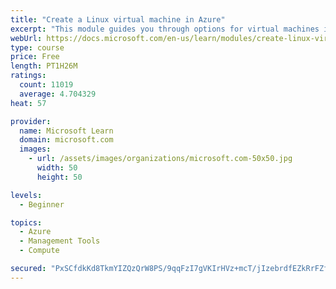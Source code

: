 ```yaml
---
title: "Create a Linux virtual machine in Azure"
excerpt: "This module guides you through options for virtual machines in Azure, creating and connecting a Linux virtual machine, and configuring your network settings."
webUrl: https://docs.microsoft.com/en-us/learn/modules/create-linux-virtual-machine-in-azure/
type: course
price: Free
length: PT1H26M
ratings:
  count: 11019
  average: 4.704329
heat: 57

provider:
  name: Microsoft Learn
  domain: microsoft.com
  images:
    - url: /assets/images/organizations/microsoft.com-50x50.jpg
      width: 50
      height: 50

levels:
  - Beginner

topics:
  - Azure
  - Management Tools
  - Compute

secured: "PxSCfdkKd8TkmYIZQzQrW8PS/9qqFzI7gVKIrHVz+mcT/jIzebrdfEZkRrFZfYUgH+BRu+GOFlnD08W2kKeqbgpHldOYLWe5JtjxGwMas3yY5wbraH9w+usF1Lp8SJmrRQxdlzRiIcVNJ5TrwW2gzabgAPtpZjyiZfSN7WmH7BKq1wsVPt/VOQHcOEusVdSPOPM9+sinWa1j54gRLyfj64l/BTQeCeemCIOxo06HL5iRaHlk7Pst83cX89vonqXNy8UDxeMd+sASqGxp+diqKOdz2BtsCHvKxx/CEN/NQbp3NAZSkQlI3UnQOTFcLPykTkzCaD9hlPIkvl4+M7JctxSvdSnAkOzTtq7tMxCRumrv59VEL+DFNinm2PG27vqaGGeasr2lqlpxY4kgjQaGymq8dzfIUKs9Xf4HjiuqB4Y=;GbV3LlDHSpOZqQnCa8+5nA=="
---
```


